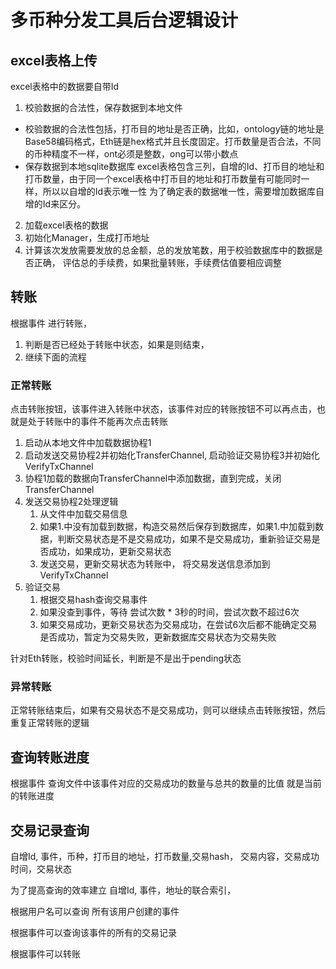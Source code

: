 # 多币种分发工具后台逻辑设计

## excel表格上传

excel表格中的数据要自带Id

1. 校验数据的合法性，保存数据到本地文件
* 校验数据的合法性包括，打币目的地址是否正确，比如，ontology链的地址是Base58编码格式，Eth链是hex格式并且长度固定。打币数量是否合法，不同的币种精度不一样，ont必须是整数，ong可以带小数点
* 保存数据到本地sqlite数据库
excel表格包含三列，自增的Id、打币目的地址和打币数量，由于同一个excel表格中打币目的地址和打币数量有可能同时一样，所以以自增的Id表示唯一性
为了确定表的数据唯一性，需要增加数据库自增的Id来区分。
2. 加载excel表格的数据
3. 初始化Manager，生成打币地址
4. 计算该次发放需要发放的总金额，总的发放笔数，用于校验数据库中的数据是否正确，
评估总的手续费，如果批量转账，手续费估值要相应调整

## 转账
根据事件 进行转账，
1. 判断是否已经处于转账中状态，如果是则结束，
2. 继续下面的流程

### 正常转账
点击转账按钮，该事件进入转账中状态，该事件对应的转账按钮不可以再点击，也就是处于转账中的事件不能再次点击转账
1. 启动从本地文件中加载数据协程1
2. 启动发送交易协程2并初始化TransferChannel, 启动验证交易协程3并初始化VerifyTxChannel
3. 协程1加载的数据向TransferChannel中添加数据，直到完成，关闭TransferChannel
4. 发送交易协程2处理逻辑
   1. 从文件中加载交易信息
   2. 如果1.中没有加载到数据，构造交易然后保存到数据库，如果1.中加载到数据，判断交易状态是不是交易成功，如果不是交易成功，重新验证交易是否成功，如果成功，更新交易状态
   3. 发送交易，更新交易状态为转账中， 将交易发送信息添加到VerifyTxChannel
5. 验证交易
   1. 根据交易hash查询交易事件
   2. 如果没查到事件，等待 尝试次数 * 3秒的时间，尝试次数不超过6次
   3. 如果交易成功，更新交易状态为交易成功，在尝试6次后都不能确定交易是否成功，暂定为交易失败，更新数据库交易状态为交易失败


针对Eth转账，校验时间延长，判断是不是出于pending状态

### 异常转账

正常转账结束后，如果有交易状态不是交易成功，则可以继续点击转账按钮，然后重复正常转账的逻辑


## 查询转账进度
根据事件 查询文件中该事件对应的交易成功的数量与总共的数量的比值 就是当前的转账进度

## 交易记录查询

自增Id, 事件，币种，打币目的地址，打币数量,交易hash， 交易内容，交易成功时间，交易状态

为了提高查询的效率建立  自增Id, 事件，地址的联合索引，

根据用户名可以查询 所有该用户创建的事件

根据事件可以查询该事件的所有的交易记录

根据事件可以转账
